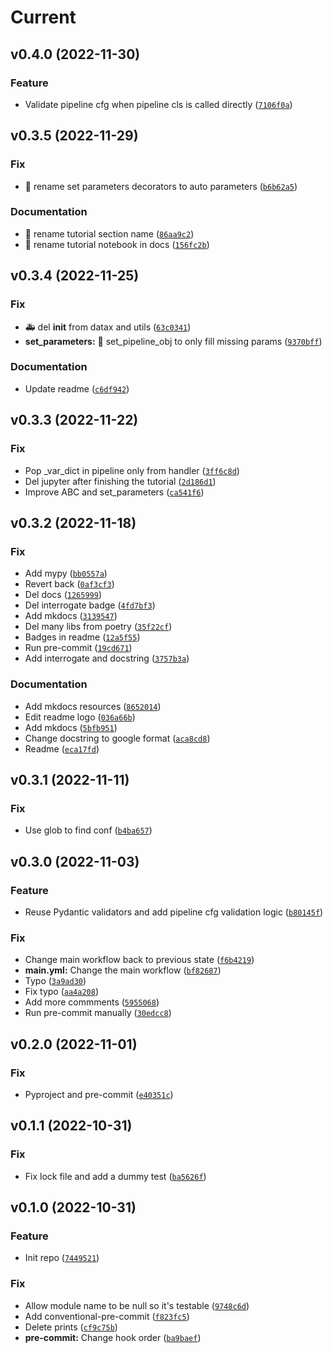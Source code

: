 # Current

<!--next-version-placeholder-->

## v0.4.0 (2022-11-30)
### Feature
* Validate pipeline cfg when pipeline cls is called directly ([`7106f0a`](https://github.com/datax-tmp/datax-utils-deployment-helper/commit/7106f0affdf1810ac330ef92e0e611355a5a77e4))

## v0.3.5 (2022-11-29)
### Fix
* :beers: rename set parameters decorators to auto parameters ([`b6b62a5`](https://github.com/datax-tmp/datax-utils-deployment-helper/commit/b6b62a5f5030344d620865dbe1f7b43a3fcc6fdc))

### Documentation
* :memo: rename tutorial section name ([`86aa9c2`](https://github.com/datax-tmp/datax-utils-deployment-helper/commit/86aa9c2c0d7ed726e6a78ef94302522540df7052))
* :memo: rename tutorial notebook in docs ([`156fc2b`](https://github.com/datax-tmp/datax-utils-deployment-helper/commit/156fc2b1714557fe09b76f4c3605cd341b00fb67))

## v0.3.4 (2022-11-25)
### Fix
* :ambulance: del __init__ from datax and utils ([`63c0341`](https://github.com/datax-tmp/datax-utils-deployment-helper/commit/63c03414681d479e4a6da40140c6c34d1d189d4b))
* **set_parameters:** :art: set_pipeline_obj to only fill missing params ([`9370bff`](https://github.com/datax-tmp/datax-utils-deployment-helper/commit/9370bffa436d22448e39181577ba838c3e311c7f))

### Documentation
* Update readme ([`c6df942`](https://github.com/datax-tmp/datax-utils-deployment-helper/commit/c6df942525fd07ea56101a7c367a537c0260a437))

## v0.3.3 (2022-11-22)
### Fix
* Pop _var_dict in pipeline only from handler ([`3ff6c8d`](https://github.com/datax-tmp/datax-utils-deployment-helper/commit/3ff6c8d1ab7b71402258b466c1c8c028a443077d))
* Del jupyter after finishing the tutorial ([`2d186d1`](https://github.com/datax-tmp/datax-utils-deployment-helper/commit/2d186d1ba9ef9aeb88c7b38cd828947eb21868e9))
* Improve ABC and set_parameters ([`ca541f6`](https://github.com/datax-tmp/datax-utils-deployment-helper/commit/ca541f606823bd64df645c569aa1cc1e4e3cac43))

## v0.3.2 (2022-11-18)
### Fix
* Add mypy ([`bb0557a`](https://github.com/datax-tmp/datax-utils-deployment-helper/commit/bb0557a6560ea00e959eeeda72364e82089573bc))
* Revert back ([`0af3cf3`](https://github.com/datax-tmp/datax-utils-deployment-helper/commit/0af3cf37290e0663ffc52a9968845d45f5233409))
* Del docs ([`1265999`](https://github.com/datax-tmp/datax-utils-deployment-helper/commit/1265999c65ad143c0e2f8f1a1675183ee44c337c))
* Del interrogate badge ([`4fd7bf3`](https://github.com/datax-tmp/datax-utils-deployment-helper/commit/4fd7bf3e9dc99109bc585cdfabd10aa704734097))
* Add mkdocs ([`3139547`](https://github.com/datax-tmp/datax-utils-deployment-helper/commit/3139547739ac5bc6c9436d466b8953bfc205a7e3))
* Del many libs from poetry ([`35f22cf`](https://github.com/datax-tmp/datax-utils-deployment-helper/commit/35f22cf829ea1f69a30a9e8706d9d8694e689671))
* Badges in readme ([`12a5f55`](https://github.com/datax-tmp/datax-utils-deployment-helper/commit/12a5f550bc7b8d65a0feff5719faaaec7e8621ee))
* Run pre-commit ([`19cd671`](https://github.com/datax-tmp/datax-utils-deployment-helper/commit/19cd6711e93e77f6c0de59e0831fa73a2214f893))
* Add interrogate and docstring ([`3757b3a`](https://github.com/datax-tmp/datax-utils-deployment-helper/commit/3757b3a5011a2e2e5609d3b067ee4ab65f9b173a))

### Documentation
* Add mkdocs resources ([`8652014`](https://github.com/datax-tmp/datax-utils-deployment-helper/commit/8652014fa0108ea791cff420e7ef6e52bd7166f8))
* Edit readme logo ([`036a66b`](https://github.com/datax-tmp/datax-utils-deployment-helper/commit/036a66b30ef9480b1434c7bf3b64aef9aafdd08e))
* Add mkdocs ([`5bfb951`](https://github.com/datax-tmp/datax-utils-deployment-helper/commit/5bfb9516fbc150ca29a06fd2caac561e1bb8575e))
* Change docstring to google format ([`aca8cd8`](https://github.com/datax-tmp/datax-utils-deployment-helper/commit/aca8cd8945b6b1a0237da2600b8168e48cfef7e9))
* Readme ([`eca17fd`](https://github.com/datax-tmp/datax-utils-deployment-helper/commit/eca17fd9758527f3f143bb9bcb211c23d0e68d3e))

## v0.3.1 (2022-11-11)
### Fix
* Use glob to find conf ([`b4ba657`](https://github.com/datax-tmp/datax-utils-deployment-helper/commit/b4ba657c8a1da7a600fc1c480dea1d824ec08cf3))

## v0.3.0 (2022-11-03)
### Feature
* Reuse Pydantic validators and add pipeline cfg validation logic ([`b80145f`](https://github.com/datax-tmp/datax-utils-deployment-helper/commit/b80145fc4d8c826535903257966b869b8769f38c))

### Fix
* Change main workflow back to previous state ([`f6b4219`](https://github.com/datax-tmp/datax-utils-deployment-helper/commit/f6b4219c1d0e403b8c2df5e172fb43fbca023750))
* **main.yml:** Change the main workflow ([`bf82687`](https://github.com/datax-tmp/datax-utils-deployment-helper/commit/bf82687a28607aecab6d8a35a6aa771cac1da659))
* Typo ([`3a9ad30`](https://github.com/datax-tmp/datax-utils-deployment-helper/commit/3a9ad308b2e67bf74f2094b828e5f11a2a101bfa))
* Fix typo ([`aa4a208`](https://github.com/datax-tmp/datax-utils-deployment-helper/commit/aa4a2086762fd2308277dd77afa24c3f0760d078))
* Add more commments ([`5955068`](https://github.com/datax-tmp/datax-utils-deployment-helper/commit/59550684b2afe5dbbc16b9e1db50fb2719a719c7))
* Run pre-commit manually ([`30edcc8`](https://github.com/datax-tmp/datax-utils-deployment-helper/commit/30edcc86a6e779674d0a67efea042d4d60c6cbdb))

## v0.2.0 (2022-11-01)
### Fix
* Pyproject and pre-commit ([`e40351c`](https://github.com/datax-tmp/datax-utils-deployment-helper/commit/e40351cd8ea87b6c326bea67fb46b03aef266b46))

## v0.1.1 (2022-10-31)
### Fix
* Fix lock file and add a dummy test ([`ba5626f`](https://github.com/datax-tmp/datax-utils-deployment-helper/commit/ba5626f2d4cc811b472a93d39a8d49e1c710dcb7))

## v0.1.0 (2022-10-31)
### Feature
* Init repo ([`7449521`](https://github.com/datax-tmp/datax-utils-deployment-helper/commit/7449521e7bcea717c90d5948f7c30f390801edbd))

### Fix
* Allow module name to be null so it's testable ([`9748c6d`](https://github.com/datax-tmp/datax-utils-deployment-helper/commit/9748c6d9cc57abd92ee184fcf2b3a3bd00f973d8))
* Add conventional-pre-commit ([`f823fc5`](https://github.com/datax-tmp/datax-utils-deployment-helper/commit/f823fc5b2d298bd1f2a8dc4c9eaf408075611405))
* Delete prints ([`cf9c75b`](https://github.com/datax-tmp/datax-utils-deployment-helper/commit/cf9c75bef88720259b145d9aa210def8e46ef1a3))
* **pre-commit:** Change hook order ([`ba9baef`](https://github.com/datax-tmp/datax-utils-deployment-helper/commit/ba9baef642ceb97edae412d9d1af31417b00e864))